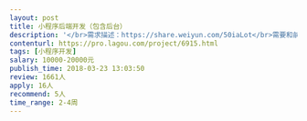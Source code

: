 ```yaml
---                
layout: post       
title: 小程序后端开发（包含后台）           
description: '</br>需求描述：https://share.weiyun.com/50iaLot</br>需要和前端一起制作，时间为4月20日提测。</br>一、必须在规定时间内完成，否则不予验收。</br>二、费用1.2万元，不能增加。</br>三、此任务为分包任务。</br>'     
contenturl: https://pro.lagou.com/project/6915.html      
tags: [小程序开发]            
salary: 10000-20000元          
publish_time: 2018-03-23 13:03:50         
review: 1661人                   
apply: 16人                   
recommend: 5人                   
time_range: 2-4周              
---                 
```

